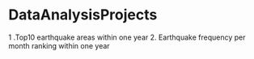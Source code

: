 # DataAnalysisProjects

1 .Top10 earthquake areas within one year
2. Earthquake frequency per month ranking within one year


